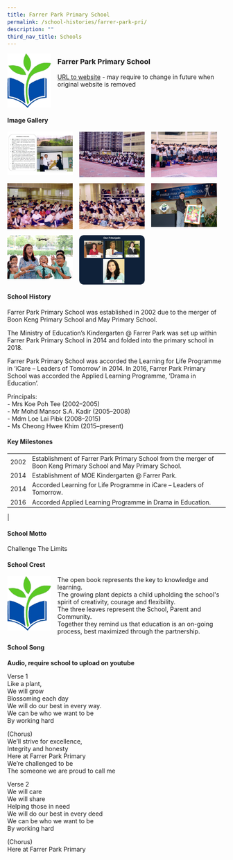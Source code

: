 ```yaml
---
title: Farrer Park Primary School
permalink: /school-histories/farrer-park-pri/
description: ""
third_nav_title: Schools
---
```

<img src="/images/farrerparkpri1.png" style="width:20%;margin-right:15px;" align = "left">

### **Farrer Park Primary School**
[URL to website](https://www.farrerparkpri.moe.edu.sg/) - may require to change in future when original website is removed

<br clear="left">

#### **Image Gallery**

<p><a href="https://staging.d1yxymztqoj7qn.amplifyapp.com/images/farrerparkpri2.jpg">  
<img src="/images/farrerparkpri2.jpg" style="width:30%;margin-right:15px;" align = "left">
</a></p>

<p><a href="https://staging.d1yxymztqoj7qn.amplifyapp.com/images/farrerparkpri3.jpg">  
<img src="/images/farrerparkpri3.jpg" style="width:30%;margin-right:15px;" align = "left">
</a></p>

<p><a href="https://staging.d1yxymztqoj7qn.amplifyapp.com/images/farrerparkpri4.jpg">  
<img src="/images/farrerparkpri4.jpg" style="width:30%;margin-right:15px;" align = "left">
</a></p>

<br clear="left">

<p><a href="https://staging.d1yxymztqoj7qn.amplifyapp.com/images/farrerparkpri5.jpg">  
<img src="/images/farrerparkpri5.jpg" style="width:30%;margin-right:15px;" align = "left">
</a></p>

<p><a href="https://staging.d1yxymztqoj7qn.amplifyapp.com/images/farrerparkpri6.jpg">  
<img src="/images/farrerparkpri6.jpg" style="width:30%;margin-right:15px;" align = "left">
</a></p>

<p><a href="https://staging.d1yxymztqoj7qn.amplifyapp.com/images/farrerparkpri7.jpg">  
<img src="/images/farrerparkpri7.jpg" style="width:30%;margin-right:15px;" align = "left">
</a></p>

<br clear="left">

<p><a href="https://staging.d1yxymztqoj7qn.amplifyapp.com/images/farrerparkpri8.jpg">  
<img src="/images/farrerparkpri8.jpg" style="width:30%;margin-right:15px;" align = "left">
</a></p>

<p><a href="https://staging.d1yxymztqoj7qn.amplifyapp.com/images/farrerparkpri9.jpg">  
<img src="/images/farrerparkpri9.jpg" style="width:30%;margin-right:15px;" align = "left">
</a></p>

<br clear="left">

#### **School History**
Farrer Park Primary School was established in 2002 due to the merger of Boon Keng Primary School and May Primary School.

The Ministry of Education’s Kindergarten @ Farrer Park was set up within Farrer Park Primary School in 2014 and folded into the primary school in 2018.

Farrer Park Primary School was accorded the Learning for Life Programme in ‘iCare – Leaders of Tomorrow’ in 2014. In 2016, Farrer Park Primary School was accorded the Applied Learning Programme, ‘Drama in Education’.

Principals:<br>
\- Mrs Koe Poh Tee (2002–2005)<br>
\- Mr Mohd Mansor S.A. Kadir (2005–2008)<br>
\- Mdm Loe Lai Pibk (2008–2015)<br>
\- Ms Cheong Hwee Khim (2015–present)

#### **Key Milestones**

|  |  |
|:---:|---|
| 2002 | Establishment of Farrer Park Primary School from the merger of Boon Keng Primary School and May Primary School. |
| 2014 | Establishment of MOE Kindergarten @ Farrer Park. |
| 2014 | Accorded Learning for Life Programme in iCare – Leaders of Tomorrow. |
| 2016 | Accorded Applied Learning Programme in Drama in Education. |
|

#### **School Motto**
Challenge The Limits

#### **School Crest**
<img src="/images/farrerparkpri1.png" style="width:20%;margin-right:15px;" align = "left">

The open book represents the key to knowledge and learning.<br>
The growing plant depicts a child upholding the school's spirit of creativity, courage and flexibility.<br>
The three leaves represent the School, Parent and Community.<br>
Together they remind us that education is an on-going process, best maximized through the partnership.

#### **School Song**
**Audio, require school to upload on youtube**

Verse 1<br>
Like a plant,<br>
We will grow<br>
Blossoming each day<br>
We will do our best in every way.<br>
We can be who we want to be<br>
By working hard

(Chorus)<br>
We’ll strive for excellence,<br>
Integrity and honesty<br>
Here at Farrer Park Primary<br>
We’re challenged to be<br>
The someone we are proud to call me

Verse 2<br>
We will care<br>
We will share<br>
Helping those in need<br>
We will do our best in every deed<br>
We can be who we want to be<br>
By working hard

(Chorus)<br>
Here at Farrer Park Primary